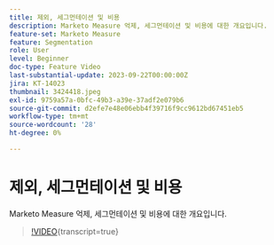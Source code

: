 ```yaml
---
title: 제외, 세그먼테이션 및 비용
description: Marketo Measure 억제, 세그먼테이션 및 비용에 대한 개요입니다.
feature-set: Marketo Measure
feature: Segmentation
role: User
level: Beginner
doc-type: Feature Video
last-substantial-update: 2023-09-22T00:00:00Z
jira: KT-14023
thumbnail: 3424418.jpeg
exl-id: 9759a57a-0bfc-49b3-a39e-37adf2e079b6
source-git-commit: d2efe7e48e06ebb4f39716f9cc9612bd67451eb5
workflow-type: tm+mt
source-wordcount: '28'
ht-degree: 0%

---
```


# 제외, 세그먼테이션 및 비용

Marketo Measure 억제, 세그먼테이션 및 비용에 대한 개요입니다.

>[!VIDEO](https://video.tv.adobe.com/v/3424418/?learn=on){transcript=true}
